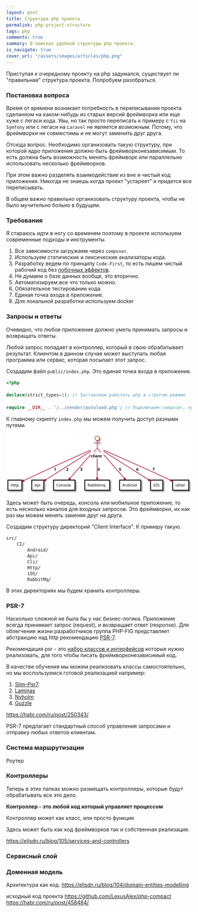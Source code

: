 ```yaml
---
layout: post
title: Структура php проекта
permalink: php-project-structure
tags: php
comments: true
summary: В поисках удобной структуры php проекта.
is_navigate: true
cover_url: "/assets/images/articles/php.png"
---
```


Приступая к очередному проекту на php задумался, существует ли "правильная" структура проекта.
Попробуем разобраться.

### Постановка вопроса

Время от времени возникает потребность в переписывании проекта сделанном на каком-нибудь из старых
версий фреймворка или еще хуже с легаси кода. Увы, но так просто переписать к примеру с `Yii` на `Symfony` или с легаси
на `Laravel` не является возможным. Потому, что фреймворки не совместимы и не могут заменить друг друга.

Отсюда вопрос. Необходимо организовать такую структуру, при которой ядро приложения должно быть фреймворконезависимым.
То есть должна быть возможность менять фреймворк или параллельно использовать несколько фреймворков.

При этом важно разделять взаимодействие из вне и чистый код приложения. Никогда не знаешь когда проект "устареет" и придется
все переписывать.

В общем важно правильно организовать структуру проекта, чтобы не было мучительно больно в будущем.

### Требования

Я стараюсь идти в ногу со временем поэтому в проекте используем современные подходы и инструменты.

1. Все зависимости загружаем через `composer`.
2. Используем статические и лексические анализаторы кода.
3. Разработку ведем по принципу `Code-First`, то есть пишем чистый рабочий код без [побочных эффектов](https://lexusalex.ru/pure-functions).
4. Не думаем о базе данных вообще, это вторично.
5. Автоматизируем все что только можно.
6. Обязательное тестирование кода.
7. Единая точка входа в приложение.
8. Для локальной разработки используем docker

### Запросы и ответы

Очевидно, что любое приложение должно уметь принимать запросы и возвращать ответы.

Любой запрос попадает в контроллер, который в свою обрабатывает результат.
Клиентом в данном случае может выступать любая программа или сервис, которая посылает этот запрос.

Создадим файл `public/index.php`. Это единая точка входа в приложение.

```php
<?php

declare(strict_types=1); // Заставляем работать php в строгом режиме

require __DIR__ . '/../vendor/autoload.php'; // Подключаем composer, куда же без него
```

К главному скрипту `index.php` мы можем получить доступ разными путями.

<img src="/archive/images/articles/php/ci.svg" alt="ci">

Здесь может быть очередь, консоль или мобильное приложение, то есть несколько каналов для входных запросов.
Это фреймворки, их как раз мы можем менять заменяя друг на друга.

Создадим структуру директорий "Client Interface". К примеру такую.

```text
src/
    CI/
        Android/
        Api/
        Cli/
        Http/
        iOS/
        RabbitMq/
```

В этих директориях мы будем хранить контроллеры.

### PSR-7

Насколько сложной не была бы у нас бизнес-логика. Приложение всегда принимает запрос (request), 
и возвращает ответ (response). Для облегчения жизни разработчиков группа PHP-FIG представляет абстракцию над http 
рекомендацию [PSR-7](https://www.php-fig.org/psr/psr-7/).

Рекомендация psr - это [набор классов и интерфейсов](https://github.com/php-fig/http-message) которые нужно реализовать, для того чтобы писать фреймворконезависимый код.

В качестве обучения мы можем реализовать классы самостоятельно, но мы воспользуемся готовой реализацией например:
1. [Slim-Psr7](https://github.com/slimphp/Slim-Psr7)
2. [Laminas](https://github.com/laminas/laminas-diactoros)
3. [Nyholm](https://github.com/Nyholm/psr7)
4. [Guzzle](https://github.com/guzzle/psr7)


https://habr.com/ru/post/250343/


PSR-7 предлагает стандартный способ управления запросами и отправку любых ответов клиентам.

### Система маршрутизации

Роутер

### Контроллеры

Теперь в этих папках можно размещать контроллеры, которые будут обрабатывать все это дело.

__Контроллер - это любой код который управляет процессом__

Контроллер может как класс, или просто функция

Здесь может быть как код фреймворков так и собственная реализация.

https://elisdn.ru/blog/105/services-and-controllers

### Сервисный слой

### Доменная модель
Архитектура как код.
https://elisdn.ru/blog/104/domain-entities-modelling

исходный код проекта https://github.com/LexusAlex/php-compact
https://habr.com/ru/post/458484/

